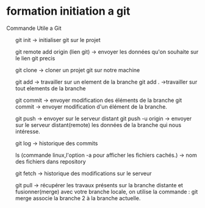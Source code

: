 # formation initiation a git

Commande Utile a Git

<ol>


<list>git init -> initialiser git sur le projet</list>

<list>git remote add origin (lien git) -> envoyer les données qu'on souhaite sur le lien git precis</list>

<list>git clone -> cloner un projet git sur notre machine</list>

<list> git add <fichier> -> travailler sur un element de la branche </list>
<list> git add . ->travailler sur tout elements de la branche </list>

<list> git commit -> envoyer modification des éléments de la branche <list>
<list> git commit <fichier> -> envoyer modification d'un élément de la branche.</list>

<list>git push -> envoyer sur le serveur distant</list>
<list>git push -u origin <branche> -> envoyer sur le serveur distant(remote) les données de la branche qui nous intéresse.</list>

<list>git log -> historique des commits</list>

<list>ls (commande linux,l'option -a pour afficher les fichiers cachés.) -> nom des fichiers dans repository</list>

<list>git fetch -> historique des modifications sur le serveur<list>

<list>git pull -> récupérer les travaux présents sur la branche distante et fusionner(merge) avec votre branche locale, on utilise la commande :
git merge <branche2> associe la branche 2 à la branche actuelle. </list>
</ol>






